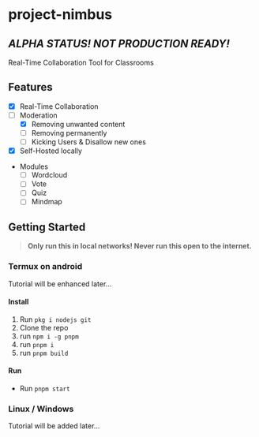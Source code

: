 # project-nimbus 
## ***ALPHA STATUS! NOT PRODUCTION READY!***
Real-Time Collaboration Tool for Classrooms

## Features
- [x] Real-Time Collaboration
- [ ] Moderation
  - [x] Removing unwanted content
  - [ ] Removing permanently
  - [ ] Kicking Users & Disallow new ones
- [x] Self-Hosted locally
- Modules
  - [ ] Wordcloud
  - [ ] Vote
  - [ ] Quiz
  - [ ] Mindmap

## Getting Started

> **Only run this in local networks! Never run this open to the internet.**

### Termux on android

Tutorial will be enhanced later...

#### Install
1. Run `pkg i nodejs git`
2. Clone the repo
3. run `npm i -g pnpm`
4. run `pnpm i`
5. run `pnpm build`

#### Run

- Run `pnpm start`

### Linux / Windows

Tutorial will be added later...
